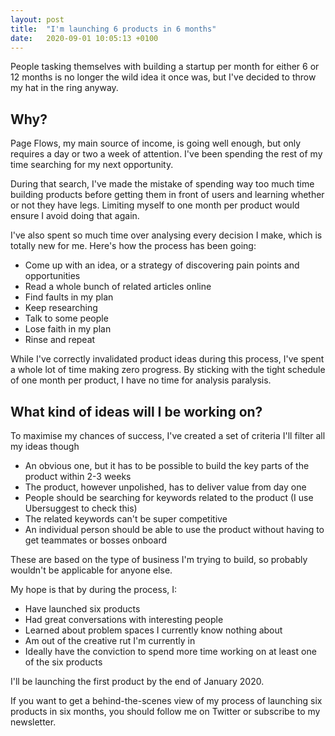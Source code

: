 ```yaml
---
layout: post
title:  "I'm launching 6 products in 6 months"
date:   2020-09-01 10:05:13 +0100
---
```


People tasking themselves with building a startup per month for either 6 or 12 months is no longer the wild idea it once was, but I've decided to throw my hat in the ring anyway.

## Why?
Page Flows, my main source of income, is going well enough, but only requires a day or two a week of attention. I've been spending the rest of my time searching for my next opportunity.

During that search, I've made the mistake of spending way too much time building products before getting them in front of users and learning whether or not they have legs. Limiting myself to one month per product would ensure I avoid doing that again.

I've also spent so much time over analysing every decision I make, which is totally new for me. Here's how the process has been going:

 - Come up with an idea, or a strategy of discovering pain points and opportunities
 - Read a whole bunch of related articles online
 - Find faults in my plan
 - Keep researching
 - Talk to some people
 - Lose faith in my plan
 - Rinse and repeat

While I've correctly invalidated product ideas during this process, I've spent a whole lot of time making zero progress. By sticking with the tight schedule of one month per product, I have no time for analysis paralysis.

## What kind of ideas will I be working on?
To maximise my chances of success, I've created a set of criteria I'll filter all my ideas though

- An obvious one, but it has to be possible to build the key parts of the product within 2-3 weeks
- The product, however unpolished, has to deliver value from day one
- People should be searching for keywords related to the product (I use Ubersuggest to check this)
- The related keywords can't be super competitive
- An individual person should be able to use the product without having to get teammates or bosses onboard

These are based on the type of business I'm trying to build, so probably wouldn't be applicable for anyone else.

My hope is that by during the process, I:
- Have launched six products
- Had great conversations with interesting people
- Learned about problem spaces I currently know nothing about
- Am out of the creative rut I'm currently in
- Ideally have the conviction to spend more time working on at least one of the six products

I'll be launching the first product by the end of January 2020.

If you want to get a behind-the-scenes view of my process of launching six products in six months, you should follow me on Twitter or subscribe to my newsletter.
